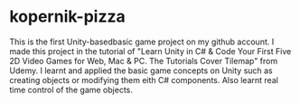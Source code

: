 # kopernik-pizza
This is the first Unity-basedbasic game project on my github account. I made 
this project in the tutorial of "Learn Unity in C# & Code Your First Five 2D 
Video Games for Web, Mac & PC. The Tutorials Cover Tilemap" from Udemy. I learnt
and applied the basic game concepts on Unity such as creating objects or modifying 
them eith C# components. Also learnt real time control of the game objects.
